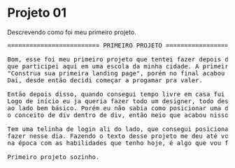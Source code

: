 #  Projeto 01

Descrevendo como foi meu primeiro projeto.

<pre>
========================= PRIMEIRO PROJETO =======================

Bom, esse foi meu primeiro projeto que tentei fazer depois de uma aula de html gratuita
que participei aqui em uma escola da minha cidade. A primeira aula tinha um título como:
"Construa sua primeira landing page", porém no final acabou parecendo uma tela de login :D.
Daí, desde então decidi começar a progamar pra valer. 

Então depois disso, quando consegui tempo livre em casa fui tentar fazer sozinho. 
Logo de início eu ja queria fazer todo um designer, todo desenhado bunitinho e uma tela de login 
ao lado bem básico. Porém eu não sabia como posicionar uma div por cima de outra, ainda não sabia 
o conceito de div dentro de div, então meio que acabou nisso né kkkk. 

Tem uma telinha de login ali do lado, que consegui posicionar e era o máximo que conseguia
fazer nesse dia. Fazendo o texto desse projeto me deu até vontade de tentar fazer o que eu pensei
na época com as habilidades que tenho hoje, é algo que vou fazer depois.

Primeiro projeto sozinho. 
</pre>

